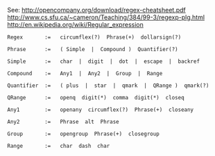 See:  http://opencompany.org/download/regex-cheatsheet.pdf
      http://www.cs.sfu.ca/~cameron/Teaching/384/99-3/regexp-plg.html
      http://en.wikipedia.org/wiki/Regular_expression


    Regex       :=   circumflex(?)  Phrase(+)  dollarsign(?)
    
    Phrase      :=   ( Simple  |  Compound )  Quantifier(?)
    
    Simple      :=   char  |  digit  |  dot  |  escape  |  backref
    
    Compound    :=   Any1  |  Any2  |  Group  |  Range
    
    Quantifier  :=   ( plus  |  star  |  qmark  |  QRange )  qmark(?)
    
    QRange      :=   openq  digit(*)  comma  digit(*)  closeq
    
    Any1        :=   openany  circumflex(?)  Phrase(+)  closeany
    
    Any2        :=   Phrase  alt  Phrase
    
    Group       :=   opengroup  Phrase(+)  closegroup
    
    Range       :=   char  dash  char
